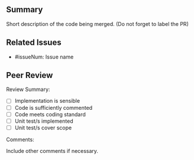 ## Summary

Short description of the code being merged. (Do not forget to label the PR)

## Related Issues

* #issueNum: Issue name

## Peer Review

Review Summary:

* [ ] Implementation is sensible
* [ ] Code is sufficiently commented
* [ ] Code meets coding standard
* [ ] Unit test/s implemented
* [ ] Unit test/s cover scope

Comments:

Include other comments if necessary.

